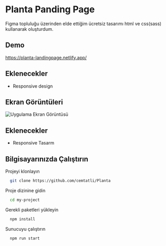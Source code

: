 # Planta Panding Page

Figma topluluğu üzerinden elde ettiğim ücretsiz tasarımı html ve css(sass) kullanarak oluşturdum.

## Demo

https://planta-landingpage.netlify.app/

## Eklenecekler

- Responsive design

## Ekran Görüntüleri

![Uygulama Ekran Görüntüsü](https://i.hizliresim.com/d59uvwr.png)

## Eklenecekler

- Responsive Tasarm

## Bilgisayarınızda Çalıştırın

Projeyi klonlayın

```bash
  git clone https://github.com/cemtatli/Planta
```

Proje dizinine gidin

```bash
  cd my-project
```

Gerekli paketleri yükleyin

```bash
  npm install
```

Sunucuyu çalıştırın

```bash
  npm run start
```
